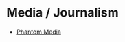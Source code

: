 # Media / Journalism

* [Phantom Media](https://tomcritchlow.com/wiki/media-theory/phantom-media/)

